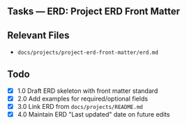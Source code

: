 ## Tasks — ERD: Project ERD Front Matter

## Relevant Files

- `docs/projects/project-erd-front-matter/erd.md`

## Todo

- [x] 1.0 Draft ERD skeleton with front matter standard
- [x] 2.0 Add examples for required/optional fields
- [x] 3.0 Link ERD from `docs/projects/README.md`
- [x] 4.0 Maintain ERD "Last updated" date on future edits
